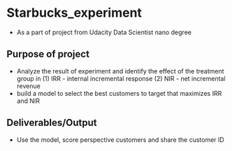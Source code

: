# Starbucks_experiment
- As a part of project from Udacity Data Scientist nano degree

## Purpose of project
- Analyze the result of experiment and identify the effect of the treatment group in (1) IRR - internal incremental response (2) NIR - net incremental revenue 
- build a model to select the best customers to target that maximizes IRR and NIR 

## Deliverables/Output
- Use the model, score perspective customers and share the customer ID




